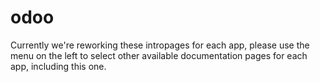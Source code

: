 # odoo

Currently we're reworking these intropages for each app, please use the menu on the left to select other available documentation pages for each app, including this one.
